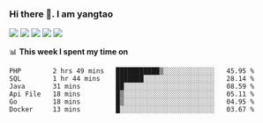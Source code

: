 ### Hi there 👋. I am yangtao 

<!-- **runtu666/runtu666** is a ✨ _special_ ✨ repository because its `README.md` (this file) appears on your GitHub profile. -->

![](https://github-profile-summary-cards.vercel.app/api/cards/profile-details?username=runtu666&theme=github)
![](https://github-profile-summary-cards.vercel.app/api/cards/repos-per-language?username=runtu666&theme=github)
![](https://github-profile-summary-cards.vercel.app/api/cards/most-commit-language?username=runtu666&theme=github)
![](https://github-profile-summary-cards.vercel.app/api/cards/stats?&username=runtu666&theme=github)
![](https://github-profile-summary-cards.vercel.app/api/cards/productive-time?username=runtu666&theme=github)

📊 **This week I spent my time on**
<!--START_SECTION:waka-->

```text
PHP        2 hrs 49 mins   ███████████▒░░░░░░░░░░░░░   45.95 %
SQL        1 hr 44 mins    ███████░░░░░░░░░░░░░░░░░░   28.14 %
Java       31 mins         ██░░░░░░░░░░░░░░░░░░░░░░░   08.59 %
Api File   18 mins         █▒░░░░░░░░░░░░░░░░░░░░░░░   05.11 %
Go         18 mins         █▒░░░░░░░░░░░░░░░░░░░░░░░   04.95 %
Docker     13 mins         █░░░░░░░░░░░░░░░░░░░░░░░░   03.67 %
```

<!--END_SECTION:waka-->


[comment]: <> (Here are some ideas to get you started:)

[comment]: <> (- 🔭 I’m currently working on tal)

[comment]: <> (- 🌱 I’m currently learning devops)

[comment]: <> (- 👯 I’m looking to collaborate on ...)

[comment]: <> (- 🤔 I’m looking for help with ...)

[comment]: <> (- 💬 Ask me about ...)

[comment]: <> (- 📫 How to reach me: ...)

[comment]: <> (- 😄 Pronouns: ...)

[comment]: <> (- ⚡ Fun fact: ...)
